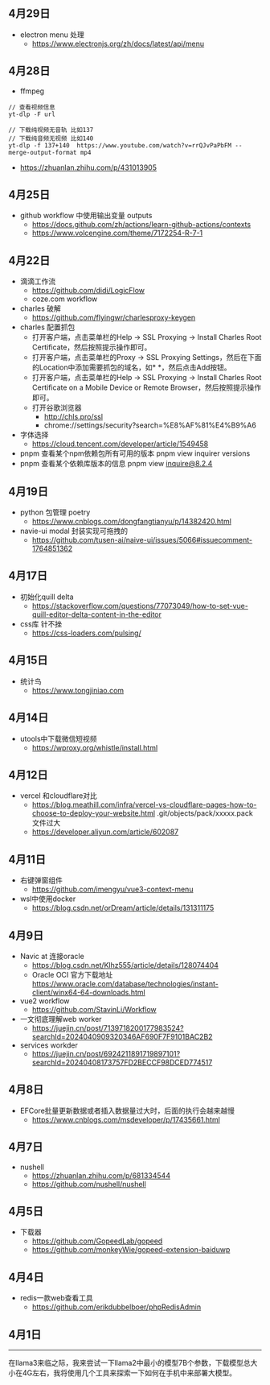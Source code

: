 ## 4月29日
- electron menu 处理
  - https://www.electronjs.org/zh/docs/latest/api/menu
## 4月28日
- ffmpeg
```
// 查看视频信息
yt-dlp -F url

// 下载纯视频无音轨 比如137
// 下载纯音频无视频 比如140
yt-dlp -f 137+140  https://www.youtube.com/watch?v=rrQJvPaPbFM --merge-output-format mp4
```
  - https://zhuanlan.zhihu.com/p/431013905
## 4月25日
- github workflow 中使用输出变量 outputs
  - https://docs.github.com/zh/actions/learn-github-actions/contexts
  - https://www.volcengine.com/theme/7172254-R-7-1
## 4月22日
- 滴滴工作流
  - https://github.com/didi/LogicFlow
  - coze.com workflow
- charles 破解
  - https://github.com/flyingwr/charlesproxy-keygen
- charles 配置抓包
  - 打开客户端，点击菜单栏的Help -> SSL Proxying -> Install Charles Root Certificate，然后按照提示操作即可。
  - 打开客户端，点击菜单栏的Proxy -> SSL Proxying Settings，然后在下面的Location中添加需要抓包的域名，如*  *，然后点击Add按钮。
  - 打开客户端，点击菜单栏的Help -> SSL Proxying -> Install Charles Root Certificate on a Mobile Device or Remote Browser，然后按照提示操作即可。
  - 打开谷歌浏览器 
    - http://chls.pro/ssl
    - chrome://settings/security?search=%E8%AF%81%E4%B9%A6
- 字体选择
  - https://cloud.tencent.com/developer/article/1549458
- pnpm 查看某个npm依赖包所有可用的版本
  pnpm view inquirer versions
- pnpm 查看某个依赖库版本的信息
  pnpm view inquire@8.2.4
## 4月19日
- python 包管理 poetry
  - https://www.cnblogs.com/dongfangtianyu/p/14382420.html
- navie-ui modal 封装实现可拖拽的
  - https://github.com/tusen-ai/naive-ui/issues/5066#issuecomment-1764851362
## 4月17日
- 初始化quill delta 
  - https://stackoverflow.com/questions/77073049/how-to-set-vue-quill-editor-delta-content-in-the-editor
- css库 针不挫
  - https://css-loaders.com/pulsing/
## 4月15日
- 统计鸟
  - https://www.tongjiniao.com
## 4月14日
- utools中下载微信短视频
  - https://wproxy.org/whistle/install.html
## 4月12日
- vercel 和cloudflare对比
  - https://blog.meathill.com/infra/vercel-vs-cloudflare-pages-how-to-choose-to-deploy-your-website.html
  .git/objects/pack/xxxxx.pack 文件过大
  - https://developer.aliyun.com/article/602087
## 4月11日
- 右键弹窗组件
  - https://github.com/imengyu/vue3-context-menu
- wsl中使用docker 
  - https://blog.csdn.net/orDream/article/details/131311175
## 4月9日
- Navic at 连接oracle
  - https://blog.csdn.net/Klhz555/article/details/128074404
  - Oracle OCI 官方下载地址 https://www.oracle.com/database/technologies/instant-client/winx64-64-downloads.html
- vue2 workflow 
  - https://github.com/StavinLi/Workflow
- 一文彻底理解web worker
  - https://juejin.cn/post/7139718200177983524?searchId=2024040909320346AF690F7F9101BAC2B2
- services workder 
  - https://juejin.cn/post/6924211891719897101?searchId=20240408173757FD2BECCF98DCED774517
## 4月8日
- EFCore批量更新数据或者插入数据量过大时，后面的执行会越来越慢
  - https://www.cnblogs.com/msdeveloper/p/17435661.html
## 4月7日
- nushell
  - https://zhuanlan.zhihu.com/p/681334544
  - https://github.com/nushell/nushell
## 4月5日
- 下载器
  - https://github.com/GopeedLab/gopeed
  - https://github.com/monkeyWie/gopeed-extension-baiduwp
## 4月4日
- redis一款web查看工具
  - https://github.com/erikdubbelboer/phpRedisAdmin
## 4月1日
----
在llama3来临之际，我来尝试一下llama2中最小的模型7B个参数，下载模型总大小在4G左右，我将使用几个工具来探索一下如何在手机中来部署大模型。